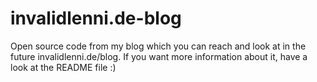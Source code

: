 # invalidlenni.de-blog
Open source code from my blog which you can reach and look at in the future invalidlenni.de/blog. If you want more information about it, have a look at the README file :)
